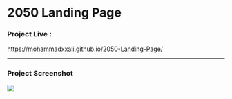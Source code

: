 # 2050 Landing Page


### Project Live :
https://mohammadxxali.github.io/2050-Landing-Page/

-------

### Project Screenshot
![](https://github.com/mohammadxxali/2050-Landing-Page/blob/main/Screenshot.png)
